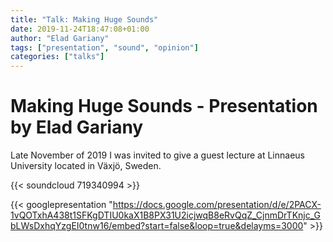 ```yaml
---
title: "Talk: Making Huge Sounds"
date: 2019-11-24T18:47:08+01:00
author: "Elad Gariany"
tags: ["presentation", "sound", "opinion"]
categories: ["talks"]
---
```


# Making Huge Sounds - Presentation by Elad Gariany

Late November of 2019 I was invited to give a guest lecture at Linnaeus University located in Växjö, Sweden.

{{< soundcloud 719340994 >}}

{{< googlepresentation "https://docs.google.com/presentation/d/e/2PACX-1vQOTxhA438t1SFKgDTIU0kaX1B8PX31U2icjwqB8eRvQqZ_CjnmDrTKnjc_GbLWsDxhqYzgEI0tnw16/embed?start=false&loop=true&delayms=3000" >}}